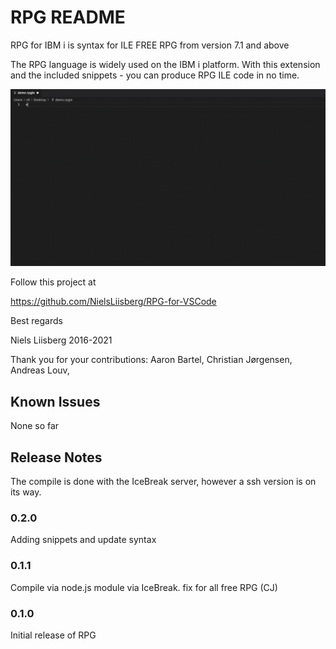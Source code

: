 # RPG README

RPG for IBM i is syntax for ILE FREE RPG from version 7.1 and above

The RPG language is widely used on the IBM i platform. With this extension and the included snippets - you can produce RPG ILE code in no time. 

![](rpg-vscode.gif)

Follow this project at
 
https://github.com/NielsLiisberg/RPG-for-VSCode


Best regards

Niels Liisberg 2016-2021

Thank you for your contributions:
Aaron Bartel, 
Christian Jørgensen, 
Andreas Louv, 



## Known Issues
None so far

## Release Notes

The compile is done with the IceBreak server, however a ssh version is on its way.


### 0.2.0
Adding snippets and update syntax 


### 0.1.1
Compile via node.js module via IceBreak.
fix for all free RPG (CJ)


### 0.1.0
Initial release of RPG
